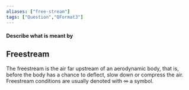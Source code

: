 ```yaml
---
aliases: ["free-stream"]
tags: ["Question","QFormat3"]
---
```


#### Describe what is meant by
## Freestream
The freestream is the air far upstream of an aerodynamic body, that is, before the body has a chance to deflect, slow down or compress the air. Freestream conditions are usually denoted with $\infty$ a symbol.